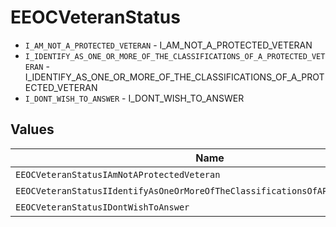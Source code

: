 # EEOCVeteranStatus

* `I_AM_NOT_A_PROTECTED_VETERAN` - I_AM_NOT_A_PROTECTED_VETERAN
* `I_IDENTIFY_AS_ONE_OR_MORE_OF_THE_CLASSIFICATIONS_OF_A_PROTECTED_VETERAN` - I_IDENTIFY_AS_ONE_OR_MORE_OF_THE_CLASSIFICATIONS_OF_A_PROTECTED_VETERAN
* `I_DONT_WISH_TO_ANSWER` - I_DONT_WISH_TO_ANSWER


## Values

| Name                                                                           | Value                                                                          |
| ------------------------------------------------------------------------------ | ------------------------------------------------------------------------------ |
| `EEOCVeteranStatusIAmNotAProtectedVeteran`                                     | I_AM_NOT_A_PROTECTED_VETERAN                                                   |
| `EEOCVeteranStatusIIdentifyAsOneOrMoreOfTheClassificationsOfAProtectedVeteran` | I_IDENTIFY_AS_ONE_OR_MORE_OF_THE_CLASSIFICATIONS_OF_A_PROTECTED_VETERAN        |
| `EEOCVeteranStatusIDontWishToAnswer`                                           | I_DONT_WISH_TO_ANSWER                                                          |